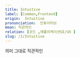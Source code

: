 ```yaml
---
title: Intuitive
label: [Common,Frontend]
origin:  Intuitive
pronunciation:  인튜이티브
mean: 직관적인
relation: [코드 ,애플리케이션UI/UX ]
slug: /I/Intuitive
---
```


<content>

<p>의미 그대로 직관적인</p>

</content>

